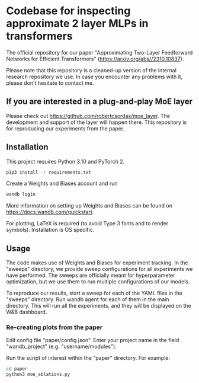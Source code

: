 # Codebase for inspecting approximate 2 layer MLPs in transformers

The official repository for our paper "Approximating Two-Layer Feedforward Networks for Efficient Transformers" (https://arxiv.org/abs//2310.10837).

Please note that this repository is a cleaned-up version of the internal research repository we use. In case you encounter any problems with it, please don't hesitate to contact me.

## If you are interested in a plug-and-play MoE layer

Please check out https://github.com/robertcsordas/moe_layer. The development and support of the layer will happen there. This repository is for reproducing our experiments from the paper.

## Installation

This project requires Python 3.10 and PyTorch 2.

```bash
pip3 install -r requirements.txt
```

Create a Weights and Biases account and run
```bash
wandb login
```

More information on setting up Weights and Biases can be found on
https://docs.wandb.com/quickstart.

For plotting, LaTeX is required (to avoid Type 3 fonts and to render symbols). Installation is OS specific.

## Usage

The code makes use of Weights and Biases for experiment tracking. In the "sweeps" directory, we provide sweep configurations for all experiments we have performed. The sweeps are officially meant for hyperparameter optimization, but we use them to run multiple configurations of our models.

To reproduce our results, start a sweep for each of the YAML files in the "sweeps" directory. Run wandb agent for each of them in the main directory. This will run all the experiments, and they will be displayed on the W&B dashboard.

### Re-creating plots from the paper

Edit config file "paper/config.json". Enter your project name in the field "wandb_project" (e.g. "username/modules").

Run the script of interest within the "paper" directory. For example:

```bash
cd paper
python3 moe_ablations.py
```

